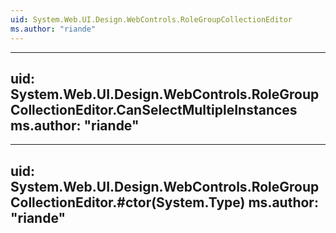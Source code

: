 ```yaml
---
uid: System.Web.UI.Design.WebControls.RoleGroupCollectionEditor
ms.author: "riande"
---
```


---
uid: System.Web.UI.Design.WebControls.RoleGroupCollectionEditor.CanSelectMultipleInstances
ms.author: "riande"
---

---
uid: System.Web.UI.Design.WebControls.RoleGroupCollectionEditor.#ctor(System.Type)
ms.author: "riande"
---
